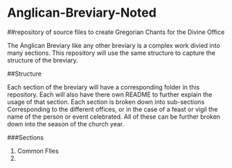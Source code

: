 # Anglican-Breviary-Noted
##repository  of source files to create Gregorian Chants for the Divine Office

The Anglican Breviary like any other breviary is a complex work divied into many sections. This repository will use the same structure to capture the structure of the breviary.

##Structure

Each section of the breviary will have a corresponding folder in this repository. Each will also have there own README to further explain the usage of that section. Each section is broken down into sub-sections Corresponding to the different offices, or in the case of a feast or vigil the name of the person or event celebrated. All of these can be further broken down into the season of the church year.

###Sections

1.	Common FIles
2. 